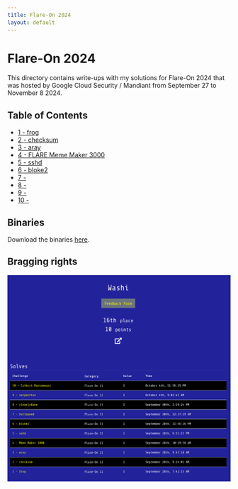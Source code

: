 ```yaml
---
title: Flare-On 2024
layout: default
---
```


# Flare-On 2024

This directory contains write-ups with my solutions for Flare-On 2024 that was hosted by Google Cloud Security / Mandiant from September 27 to November 8 2024. 

## Table of Contents

- [1 - frog](1)
- [2 - checksum](2)
- [3 - aray](3)
- [4 - FLARE Meme Maker 3000](4)
- [5 - sshd](5)
- [6 - bloke2](6)
- [7 - ](7)
- [8 - ](8)
- [9 - ](9)
- [10 - ](10)

## Binaries
Download the binaries [here](http://flare-on.com/files/Flare-On11_Challenges.zip).


## Bragging rights

![Achievements screen](solved-screenshot.png)